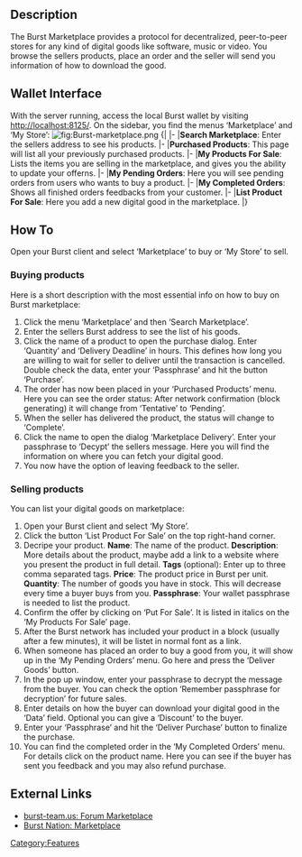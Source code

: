 <languages/>

Description
-----------

The Burst Marketplace provides a protocol for decentralized, peer-to-peer stores for any kind of digital goods like software, music or video. You browse the sellers products, place an order and the seller will send you information of how to download the good.

Wallet Interface
----------------

With the server running, access the local Burst wallet by visiting <http://localhost:8125/>. On the sidebar, you find the menus ‘Marketplace’ and ‘My Store’: ![](Burst-marketplace.png "fig:Burst-marketplace.png")
{| |- |**Search Marketplace**: Enter the sellers address to see his products. |- |**Purchased Products**: This page will list all your previously purchased products. |- |**My Products For Sale**: Lists the items you are selling in the marketplace, and gives you the ability to update your offerns. |- |**My Pending Orders**: Here you will see pending orders from users who wants to buy a product. |- |**My Completed Orders**: Shows all finished orders feedbacks from your customer. |- |**List Product For Sale**: Here you add a new digital good in the marketplace. |}

How To
------

Open your Burst client and select ‘Marketplace’ to buy or ‘My Store’ to sell.

### Buying products

Here is a short description with the most essential info on how to buy on Burst marketplace:

1.  Click the menu ‘Marketplace’ and then ‘Search Marketplace’.
2.  Enter the sellers Burst address to see the list of his goods.
3.  Click the name of a product to open the purchase dialog. Enter ‘Quantity’ and ‘Delivery Deadline’ in hours. This defines how long you are willing to wait for seller to deliver until the transaction is cancelled. Double check the data, enter your ‘Passphrase’ and hit the button ‘Purchase’.
4.  The order has now been placed in your ‘Purchased Products’ menu. Here you can see the order status: After network confirmation (block generating) it will change from ‘Tentative’ to ‘Pending’.
5.  When the seller has delivered the product, the status will change to ‘Complete’.
6.  Click the name to open the dialog ‘Marketplace Delivery’. Enter your passphrase to ‘Decypt’ the sellers message. Here you will find the information on where you can fetch your digital good.
7.  You now have the option of leaving feedback to the seller.

### Selling products

You can list your digital goods on marketplace:

1.  Open your Burst client and select ‘My Store’.
2.  Click the button ‘List Product For Sale’ on the top right-hand corner.
3.  Decripe your product.
    **Name**: The name of the product.
    **Description**: More details about the product, maybe add a link to a website where you present the product in full detail.
    **Tags** (optional): Enter up to three comma separated tags.
    **Price**: The product price in Burst per unit.
    **Quantity**: The number of goods you have in stock. This will decrease every time a buyer buys from you.
    **Passphrase**: Your wallet passphrase is needed to list the product.
4.  Confirm the offer by clicking on ‘Put For Sale’. It is listed in italics on the ‘My Products For Sale’ page.
5.  After the Burst network has included your product in a block (usually after a few minutes), it will be listet in normal font as a link.
6.  When someone has placed an order to buy a good from you, it will show up in the ‘My Pending Orders’ menu. Go here and press the ‘Deliver Goods’ button.
7.  In the pop up window, enter your passphrase to decrypt the message from the buyer. You can check the option ‘Remember passphrase for decryption’ for future sales.
8.  Enter details on how the buyer can download your digital good in the ‘Data’ field. Optional you can give a ‘Discount’ to the buyer.
9.  Enter your ‘Passphrase’ and hit the ‘Deliver Purchase’ button to finalize the purchase.
10. You can find the completed order in the ‘My Completed Orders’ menu. For details click on the product name. Here you can see if the buyer has sent you feedback and you may also refund purchase.

External Links
--------------

-   [burst-team.us: Forum Marketplace](https://forums.burst-team.us/category/14/marketplace/)
-   [Burst Nation: Marketplace](https://www.burstnation.com/wbb/index.php?board/12-marketplace/)

<Category:Features>
